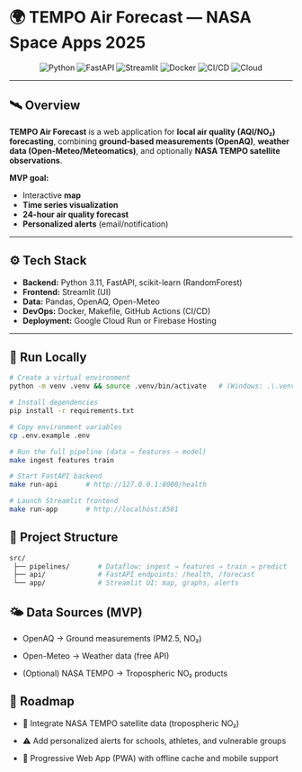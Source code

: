 # 🌍 TEMPO Air Forecast — NASA Space Apps 2025  

<p align="center">
  <img alt="Python" src="https://img.shields.io/badge/Python-3.11-blue?style=for-the-badge&logo=python&logoColor=white">
  <img alt="FastAPI" src="https://img.shields.io/badge/API-FastAPI-009688?style=for-the-badge&logo=fastapi&logoColor=white">
  <img alt="Streamlit" src="https://img.shields.io/badge/UI-Streamlit-FF4B4B?style=for-the-badge&logo=streamlit&logoColor=white">
  <img alt="Docker" src="https://img.shields.io/badge/Docker-Enabled-2496ED?style=for-the-badge&logo=docker&logoColor=white">
  <img alt="CI/CD" src="https://img.shields.io/badge/CI/CD-GitHub%20Actions-2088FF?style=for-the-badge&logo=githubactions&logoColor=white">
  <img alt="Cloud" src="https://img.shields.io/badge/Deploy-Cloud%20Run%20%7C%20Firebase-4285F4?style=for-the-badge&logo=googlecloud&logoColor=white">
</p>

---

## 🛰️ Overview  
**TEMPO Air Forecast** is a web application for **local air quality (AQI/NO₂) forecasting**, combining **ground-based measurements (OpenAQ)**, **weather data (Open-Meteo/Meteomatics)**, and optionally **NASA TEMPO satellite observations**.  

**MVP goal:**  
- Interactive **map**  
- **Time series visualization**  
- **24-hour air quality forecast**  
- **Personalized alerts** (email/notification)  

---

## ⚙️ Tech Stack  
- **Backend:** Python 3.11, FastAPI, scikit-learn (RandomForest)  
- **Frontend:** Streamlit (UI)  
- **Data:** Pandas, OpenAQ, Open-Meteo  
- **DevOps:** Docker, Makefile, GitHub Actions (CI/CD)  
- **Deployment:** Google Cloud Run or Firebase Hosting  

---

## 🚀 Run Locally  

```bash
# Create a virtual environment
python -m venv .venv && source .venv/bin/activate   # (Windows: .\.venv\Scripts\activate)

# Install dependencies
pip install -r requirements.txt

# Copy environment variables
cp .env.example .env

# Run the full pipeline (data → features → model)
make ingest features train

# Start FastAPI backend
make run-api       # http://127.0.0.1:8000/health

# Launch Streamlit frontend
make run-app       # http://localhost:8501

```
## 🧩 Project Structure
``` bash
src/
 ├── pipelines/       # Dataflow: ingest → features → train → predict
 ├── api/             # FastAPI endpoints: /health, /forecast
 └── app/             # Streamlit UI: map, graphs, alerts
```
## 🌤️ Data Sources (MVP)

- OpenAQ → Ground measurements (PM2.5, NO₂)

- Open-Meteo → Weather data (free API)

- (Optional) NASA TEMPO → Tropospheric NO₂ products
  
## 🧭 Roadmap

- 🔗 Integrate NASA TEMPO satellite data (tropospheric NO₂)

- ⚠️ Add personalized alerts for schools, athletes, and vulnerable groups

- 📱 Progressive Web App (PWA) with offline cache and mobile support